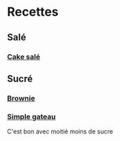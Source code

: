 # Recettes
## Salé
### [Cake salé](https://www.lapetiteokara.fr/wp-content/cache/wp-rocket/www.lapetiteokara.fr/recette-vegan-46-cake-sale-meilleure-recette/index.html_gzip)
## Sucré
### [Brownie](https://perleensucre.com/brownie-vegan-sans-oeufs-sans-lait-sans-gluten/)
### [Simple gateau](http://www.lafeestephanie.com/2018/02/simple-gateau-au-chocolat-pour-les.html)
C'est bon avec moitié moins de sucre

